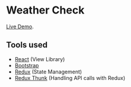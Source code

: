 # Weather Check

[Live Demo](https://weather-check-gh.netlify.app/).

## Tools used

- [React](https://reactjs.org/) (View Library)
- [Bootstrap](https://getbootstrap.com/)
- [Redux](https://redux.js.org/) (State Management)
- [Redux Thunk](https://github.com/reduxjs/redux-thunk) (Handling API calls with Redux)
